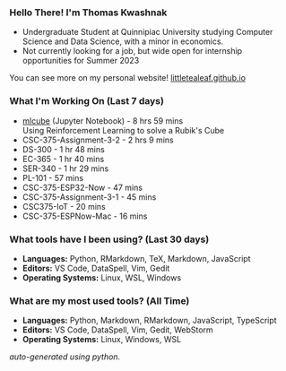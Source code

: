
### Hello There! I'm Thomas Kwashnak

- Undergraduate Student at Quinnipiac University studying Computer Science and Data Science, with a minor in economics.
- Not currently looking for a job, but wide open for internship opportunities for Summer 2023

You can see more on my personal website! [littletealeaf.github.io](https://littletealeaf.github.io)

### What I'm Working On (Last 7 days)
<ul><li><a href="https://github.com/LittleTealeaf/mlcube">mlcube</a> (Jupyter Notebook) - 8 hrs 59 mins<br>Using Reinforcement Learning to solve a Rubik's Cube</li><li>CSC-375-Assignment-3-2 - 2 hrs 9 mins</li><li>DS-300 - 1 hr 48 mins</li><li>EC-365 - 1 hr 40 mins</li><li>SER-340 - 1 hr 29 mins</li><li>PL-101 - 57 mins</li><li>CSC-375-ESP32-Now - 47 mins</li><li>CSC-375-Assignment-3-1 - 45 mins</li><li>CSC375-IoT - 20 mins</li><li>CSC-375-ESPNow-Mac - 16 mins</li></ul>

### What tools have I been using? (Last 30 days)
- **Languages:** Python, RMarkdown, TeX, Markdown, JavaScript
- **Editors:** VS Code, DataSpell, Vim, Gedit
- **Operating Systems:** Linux, WSL, Windows

### What are my most used tools? (All Time)
- **Languages:** Python, Markdown, RMarkdown, JavaScript, TypeScript
- **Editors:** VS Code, DataSpell, Vim, Gedit, WebStorm
- **Operating Systems:** Linux, Windows, WSL

*auto-generated using python.*
